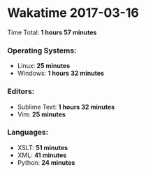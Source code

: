 # Wakatime 2017-03-16

Time Total: **1 hours 57 minutes**

### Operating Systems:
- Linux: **25 minutes** 
- Windows: **1 hours 32 minutes** 

### Editors:
- Sublime Text: **1 hours 32 minutes** 
- Vim: **25 minutes** 

### Languages:
- XSLT: **51 minutes** 
- XML: **41 minutes** 
- Python: **24 minutes** 

